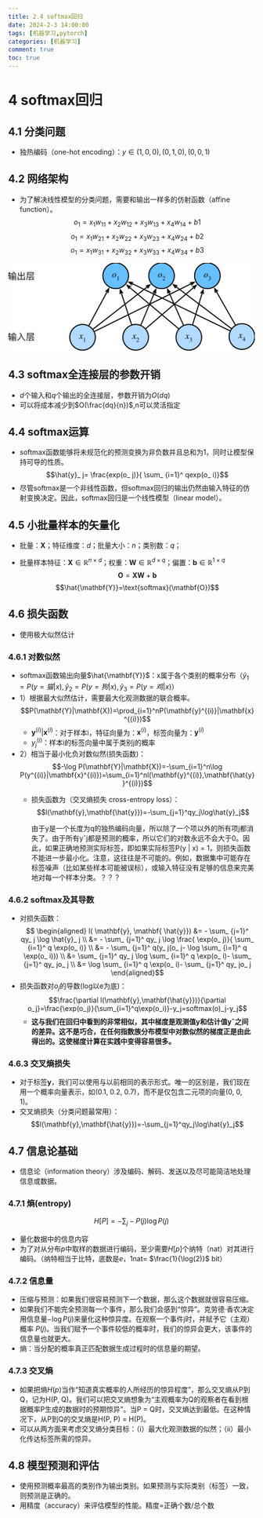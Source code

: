 ```yaml
---
title: 2.4 softmax回归
date: 2024-2-3 14:00:00
tags: [机器学习,pytorch]
categories: [机器学习]
comment: true
toc: true
---
```

#  
<!--more-->
# 4 softmax回归
## 4.1 分类问题
- 独热编码（one-hot encoding）：$y\in{(1,0,0),(0,1,0),(0,0,1)}$
## 4.2 网络架构
- 为了解决线性模型的分类问题，需要和输出一样多的仿射函数（affine function）。$$o_1=x_1w_{11}+x_2w_{12}+x_3w_{13}+x_4w_{14}+b1$$ $$o_1=x_1w_{21}+x_2w_{22}+x_3w_{23}+x_4w_{24}+b2$$ $$o_1=x_1w_{31}+x_2w_{32}+x_3w_{33}+x_4w_{34}+b3$$

![$ \mathfb{o}= \mathfb{W} \mathfb{x}+ \mathfb{b}$](4img/1.png)
![$ \mathfb{o} = \mathfb{W} \mathfb{x} + \mathfb{b}$](img/deeplearning/code/pytorch/2_linear_neural_network/4img/1.png)
## 4.3 softmax全连接层的参数开销
- $d$个输入和$q$个输出的全连接层，参数开销为$O(dq)$
- 可以将成本减少到$O(\frac{dq}{n})$,n可以灵活指定
## 4.4 softmax运算
- softmax函数能够将未规范化的预测变换为非负数并且总和为1，同时让模型保持可导的性质。
$$\hat{y}_ j= \frac{exp(o_ j)}{ \sum_ {i=1}^ qexp(o_ i)}$$
- 尽管softmax是一个非线性函数，但softmax回归的输出仍然由输入特征的仿射变换决定。因此，softmax回归是一个线性模型（linear model）。
## 4.5 小批量样本的矢量化
- 批量：$\mathbf{X}$；特征维度：$d$；批量大小：$n$；类别数：$q$；


- 批量样本特征：$\mathbf{X}\in\mathbb{R}^{n\times d}$；权重：$\mathbf{W}\in\mathbb{R}^{d\times q}$；偏置：$\mathbf{b}\in\mathbb{R}^{1\times q}$ $$\mathbf{O}=\mathbf{XW}+\mathbf{b}$$ $$\hat{\mathbf{Y}}=\text{softmax}(\mathbf{O})$$
## 4.6 损失函数
- 使用极大似然估计
### 4.6.1 对数似然
- softmax函数输出向量$\hat{\mathbf{Y}}$：x属于各个类别的概率分布（$\hat{y}_1=P(y=猫|x),\hat{y}_2=P(y=狗|x),\hat{y}_3=P(y=鸡|x)$）
- 1）根据最大似然估计，需要最大化观测数据的联合概率。$$P(\mathbf{Y}|\mathbf{X})=\prod_{i=1}^nP(\mathbf{y}^{(i)}|\mathbf{x}^{(i)})$$
    - $\mathbf{y}^{(i)}|\mathbf{x}^{(i)}$：对于样本i，特征向量为：$\mathbf{x}^{(i)}$，标签向量为：$\mathbf{y}^{(i)}$
    - $y_j^{(i)}$：样本i的标签向量中属于类别j的概率
- 2）相当于最小化负对数似然(损失函数)：$$-\log P(\mathbf{Y}|\mathbf{X})=-\sum_{i=1}^n\log P(y^{(i)}|\mathbf{x}^{(i)})=\sum_{i=1}^nl(\mathbf{y}^{(i)},\mathbf{\hat{y}}^{(i)})$$
    - 损失函数为（交叉熵损失 cross-entropy loss）：$$l(\mathbf{y},\mathbf{\hat{y}})=-\sum_{j=1}^qy_j\log\hat{y}_j$$

        由于y是一个长度为q的独热编码向量，所以除了一个项以外的所有项j都消失了。由于所有yˆj都是预测的概率，所以它们的对数永远不会大于0。因此，如果正确地预测实际标签，即如果实际标签P(y | x) = 1，则损失函数不能进一步最小化。注意，这往往是不可能的。例如，数据集中可能存在标签噪声（比如某些样本可能被误标），或输入特征没有足够的信息来完美地对每一个样本分类。？？？



### 4.6.2 softmax及其导数
- 对损失函数：$$ \begin{aligned} l( \mathbf{y}, \mathbf{ \hat{y}}) &= - \sum_ {j=1}^ qy_ j \log \hat{y}_ j \\ &= - \sum_ {j=1}^ qy_ j \log \frac{ \exp(o_ j)}{ \sum_ {i=1}^ q \exp(o_ i)} \\ &= - \sum_ {j=1}^ q(y_ j(o_ j- \log \sum_ {i=1}^ q \exp(o_ i))) \\ &= \sum_ {j=1}^ qy_ j \log \sum_ {i=1}^ q \exp(o_ i)- \sum_ {j=1}^ qy_ jo_ j \\ &= \log \sum_ {i=1}^ q \exp(o_ i)- \sum_ {j=1}^ qy_ jo_ j \end{aligned}$$
- 损失函数对$o_j$的导数(log以e为底)：$$\frac{\partial l(\mathbf{y},\mathbf{\hat{y}})}{\partial o_j}=\frac{\exp(o_j)}{\sum_{i=1}^q\exp(o_i)}-y_j=softmax(o)_j-y_j$$
    - **这与我们在回归中看到的非常相似，其中梯度是观测值y和估计值yˆ之间的差异。这不是巧合，在任何指数族分布模型中对数似然的梯度正是由此得出的。这使梯度计算在实践中变得容易很多。**

### 4.6.3 交叉熵损失
- 对于标签$\mathbf{y}$，我们可以使用与以前相同的表示形式。唯一的区别是，我们现在用一个概率向量表示，如(0.1, 0.2, 0.7)，而不是仅包含二元项的向量(0, 0, 1)。
- 交叉熵损失（分类问题最常用）：$$l(\mathbf{y},\mathbf{\hat{y}})=-\sum_{j=1}^qy_j\log\hat{y}_j$$

## 4.7 信息论基础
- 信息论（information theory）涉及编码、解码、发送以及尽可能简洁地处理信息或数据。
### 4.7.1 熵(entropy)
$$H[P]=-\sum_{j}-P(j)\log P(j)$$
- 量化数据中的信息内容
- 为了对从分布$p$中取样的数据进行编码，至少需要$H[p]$个纳特（nat）对其进行编码。（纳特相当于比特，底数是$e$，1nat= $\frac{1}{\log(2)}$ bit）
### 4.7.2 信息量
- 压缩与预测：如果我们很容易预测下一个数据，那么这个数据就很容易压缩。
- 如果我们不能完全预测每一个事件，那么我们会感到“惊异”。克劳德·香农决定用信息量$-\log P(j)$来量化这种惊异度。在观察一个事件j时，并赋予它（主观）概率 $P(j)$。当我们赋予一个事件较低的概率时，我们的惊异会更大，该事件的信息量也就更大。
- 熵：当分配的概率真正匹配数据生成过程时的信息量的期望。

### 4.7.3 交叉熵
- 如果把熵$H(p)$当作“知道真实概率的人所经历的惊异程度”，那么交叉熵从P到Q，记为H(P, Q)。我们可以把交叉熵想象为“主观概率为Q的观察者在看到根据概率P生成的数据时的预期惊异”。当P = Q时，交叉熵达到最低。在这种情况下，从P到Q的交叉熵是H(P, P) = H(P)。
- 可以从两方面来考虑交叉熵分类目标：（i）最大化观测数据的似然；（ii）最小化传达标签所需的惊异。

## 4.8 模型预测和评估
- 使用预测概率最高的类别作为输出类别。如果预测与实际类别（标签）一致，则预测是正确的。
- 用精度（accuracy）来评估模型的性能。精度=正确个数/总个数
